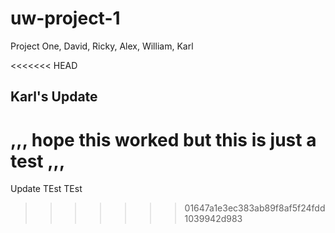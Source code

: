 # uw-project-1
Project One, David, Ricky, Alex, William, Karl

<<<<<<< HEAD
## Karl's Update
,,,
hope this worked but this is just a test
,,,
=======
Update TEst TEst
>>>>>>> 01647a1e3ec383ab89f8af5f24fdd1039942d983
